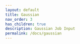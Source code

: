 ```yaml
---
layout: default
title: Gaussian
nav_order: 3
has_children: true
description: Gaussian Job Input
permalink: /docs/gaussian
---
```

